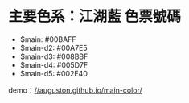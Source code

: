 # 主要色系：江湖藍 色票號碼

- $main: #00BAFF
- $main-d2: #00A7E5
- $main-d3: #008BBF
- $main-d4: #005D7F
- $main-d5: #002E40

demo：[//auguston.github.io/main-color/](//auguston.github.io/main-color/)